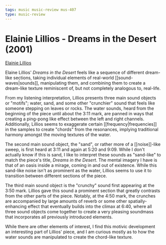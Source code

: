 ```yaml
---
tags: music music-review mus-407
type: music-review
---
```


# Elainie Lillios - Dreams in the Desert (2001)

[Elainie Lillios](http://elillios.com/about)

Elaine Lillios' _Dreams in the Desert_ feels like a sequence of different dream-like sections, taking individual elements of real-world [[sound-waves|sounds]], manipulating them, and combining them to create a dream-like texture reminiscent of, but not completely analogous to, real-life.

From my listening interpretation, Lillios presents three main sound objects or "motifs"; water, sand, and some other "crunchier" sound that feels like someone stepping on leaves or rocks. The water sounds, heard from the beginning of the piece until about the 3:11 mark, are panned in ways that creating a ping-pong like effect between the left and right channels. Additionally, Lillios seems to exaggerate certain [[frequency|frequencies]] in the samples to create "chords" from the resonances, implying traditional harmony amongst the moving textures of the water.

The second main sound object, the "sand", or rather more of a [[noise]]-like sweep, is first heard at 3:11 and again at 5:20 and 9:09. While I don't actually know if this is sand, I like to interpret these sounds as "sand-like" to match the piece's title, _Dreams in the Desert_. The mental imagery I have is that of an oasis inside a mirage, coming in and out of existence. While this sand-like noise isn't as prominent as the water, Lillios seems to use it to transition between different sections of the piece.

The third main sound object is the "crunchy" sound first appearing at the 3:50 mark. Lillios gave this sound a prominent section that greatly contrasts from the other parts of the piece. Notably, at the 4:50 mark, the crunches are accompanied by large amounts of reverb or some other spatially-enhancing effect that eventually builds into the climax at 6:40, where all three sound objects come together to create a very pleasing soundmass that incorporates all previously introduced elements.

While there are other elements of interest, I find this motivic development an interesting part of Lillios' piece, and I am curious mostly as to how the water sounds are manipulated to create the chord-like texture.
